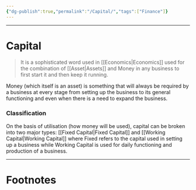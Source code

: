 ```yaml
---
{"dg-publish":true,"permalink":"/Capital/","tags":["Finance"]}
---
```



---
# Capital
> It is a sophisticated word used in [[Economics\|Economics]] used for the combination of [[Asset\|Assets]] and Money in any business to first start it and then keep it running.

Money (which itself is an asset) is something that will always be required by a business at every stage from setting up the business to its general functioning and even when there is a need to expand the business.

### Classification
On the basis of utilisation (how money will be used), capital can be broken into two major types: [[Fixed Capital\|Fixed Capital]] and [[Working Capital\|Working Capital]] where Fixed refers to the capital used in setting up a business while Working Capital is used for daily functioning and production of a business.

---
# Footnotes